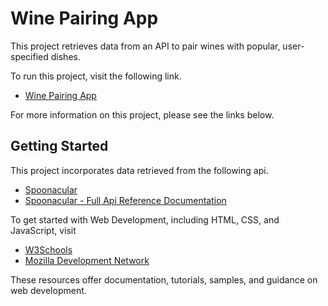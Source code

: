 # Wine Pairing App

This project retrieves data from an API to pair wines with popular, user-specified dishes.

To run this project, visit the following link.

- [Wine Pairing App](https://evan-walter.github.io/wine-pairing)

For more information on this project, please see the links below.

## Getting Started

This project incorporates data retrieved from the following api.

- [Spoonacular](https://spoonacular.com/)
- [Spoonacular - Full Api Reference Documentation](https://spoonacular.com/food-api/docs)

To get started with Web Development, including HTML, CSS, and JavaScript, visit

- [W3Schools](https://www.w3schools.com/)
- [Mozilla Development Network](https://developer.mozilla.org/)

These resources offer documentation, tutorials, samples, and guidance on web development.
